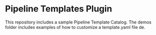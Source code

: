 # Pipeline Templates Plugin
This repository includes a sample Pipeline Template Catalog. The demos folder includes examples of how to customize a template.yaml file de.
